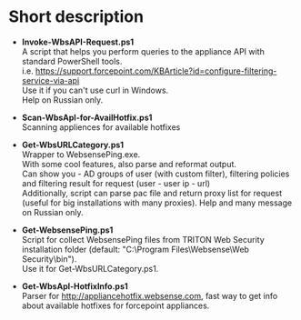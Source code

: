 # Short description
* **Invoke-WbsAPI-Request.ps1**  
A script that helps you perform queries to the appliance API with standard PowerShell tools.  
i.e. https://support.forcepoint.com/KBArticle?id=configure-filtering-service-via-api  
Use it if you can't use curl in Windows.  
Help on Russian only.

* **Scan-WbsApl-for-AvailHotfix.ps1**  
Scanning appliences for available hotfixes

* **Get-WbsURLCategory.ps1**  
Wrapper to WebsensePing.exe.  
With some cool features, also parse and reformat output.  
Can show you - AD groups of user (with custom filter), filtering policies and filtering result for request (user - user ip - url)  
Additionally, script can parse pac file and return proxy list for request (useful for big installations with many proxies).
Help and many message on Russian only.

* **Get-WebsensePing.ps1**  
Script for collect WebsensePing files from TRITON Web Security installation folder (default: "C:\Program Files\Websense\Web Security\bin").  
Use it for Get-WbsURLCategory.ps1.

* **Get-WbsApl-HotfixInfo.ps1**  
Parser for http://appliancehotfix.websense.com, fast way to get info about available hotfixes for forcepoint appliances.
